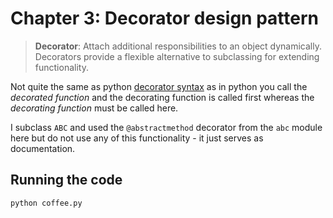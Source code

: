 # Chapter 3: Decorator design pattern

> **Decorator**: Attach additional responsibilities to an object dynamically. Decorators provide a flexible alternative to subclassing for extending functionality.

Not quite the same as python [decorator syntax](https://docs.python.org/3/reference/compound_stmts.html#grammar-token-decorators)
as in python you call the _decorated function_ and the decorating function 
is called first whereas the _decorating function_ must be called here.

I subclass `ABC` and used the `@abstractmethod` decorator from the 
`abc` module here but do not use any of this functionality - 
it just serves as documentation.

## Running the code

```bash
python coffee.py
```
